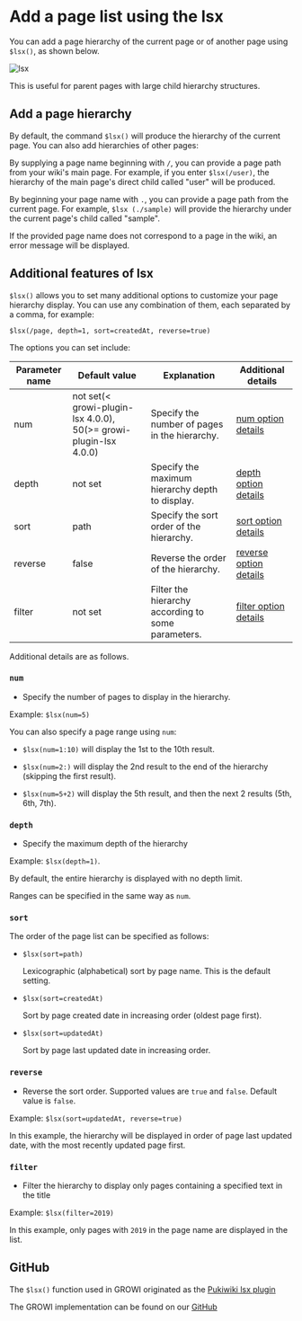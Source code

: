 # Add a page list using  the lsx

You can add a page hierarchy of the current page or of another page using `$lsx()`, as shown below.

<img :src="$withBase('/assets/images/en/lsx.png')" alt="lsx">

This is useful for parent pages with large child hierarchy structures.

## Add a page hierarchy

By default, the command `$lsx()` will produce the hierarchy of the current page.  You can also add hierarchies of other pages:

By supplying a page name beginning with `/`, you can provide a page path from your wiki's main page.  For example, if you enter `$lsx(/user)`, the hierarchy of the main page's direct child called "user" will be produced.

By beginning your page name with `.`, you can provide a page path from the current page.  For example, `$lsx (./sample)` will provide the hierarchy under the current page's child called "sample".

[//]: <> (TODO: 紹介してるエラーメッセージの例を表そう。)
If the provided page name does not correspond to a page in the wiki, an error message will be displayed.

## Additional features of lsx

`$lsx()` allows you to set many additional options to customize your page hierarchy display.  You can use any combination of them, each separated by a comma, for example:

`$lsx(/page, depth=1, sort=createdAt, reverse=true)`

The options you can set include:

| Parameter name    | Default value    |  Explanation   | Additional details |
| --- | --- | --- | --- |
|  num   |  not set(< growi-plugin-lsx 4.0.0), 50(>= growi-plugin-lsx 4.0.0)   | Specify the number of pages in the hierarchy.| [num option details](./lsx.html#num) |
|  depth   |  not set   | Specify the maximum hierarchy depth to display.| [depth option details](./lsx.html#depth) |
|  sort   |  path   | Specify the sort order of the hierarchy. | [sort option details](./lsx.html#sort) |
|  reverse   |  false   | Reverse the order of the hierarchy.| [reverse option details](./lsx.html#reverse) |
|  filter   |  not set   | Filter the hierarchy according to some parameters. | [filter option details](./lsx.html#filter) |

Additional details are as follows.

### `num`

- Specify the number of pages to display in the hierarchy.

Example: `$lsx(num=5)`

You can also specify a page range using `num`:

- `$lsx(num=1:10)` will display the 1st to the 10th result.

- `$lsx(num=2:)` will display the 2nd result to the end of the hierarchy (skipping the first result).

- `$lsx(num=5+2)` will display the 5th result, and then the next 2 results (5th, 6th, 7th).

### `depth`

- Specify the maximum depth of the hierarchy

Example: `$lsx(depth=1)`.

By default, the entire hierarchy is displayed with no depth limit.

Ranges can be specified in the same way as `num`.

### `sort`
  
The order of the page list can be specified as follows:

- `$lsx(sort=path)`

  Lexicographic (alphabetical) sort by page name.  This is the default setting.

- `$lsx(sort=createdAt)`

  Sort by page created date in increasing order (oldest page first).

- `$lsx(sort=updatedAt)`

  Sort by page last updated date in increasing order.

### `reverse`

- Reverse the sort order.  Supported values are `true` and `false`.
  Default value is `false`.

Example: `$lsx(sort=updatedAt, reverse=true)`

In this example, the hierarchy will be displayed in order of page last updated date, with the most recently updated page first.

### `filter`

- Filter the hierarchy to display only pages containing a specified text in the title

Example: `$lsx(filter=2019)`

In this example, only pages with `2019` in the page name are displayed in the list.

## GitHub

The `$lsx()` function used in GROWI originated as the
[Pukiwiki lsx plugin](http://ukiya.sakura.ne.jp/index.php?PukiWiki%2F1.4%2F%E3%83%9E%E3%83%8B%E3%83%A5%E3%82%A2%E3%83%AB%2F%E3%83%97%E3%83%A9%E3%82%B0%E3%82%A4%E3%83%B3%2F%E7%8B%AC%E8%87%AA%E3%81%AB%E8%BF%BD%E5%8A%A0%E3%81%97%E3%81%9F%E3%82%82%E3%81%AE%2Flsx)

The GROWI implementation can be found on our
[GitHub](https://github.com/weseek/growi-plugin-lsx)

